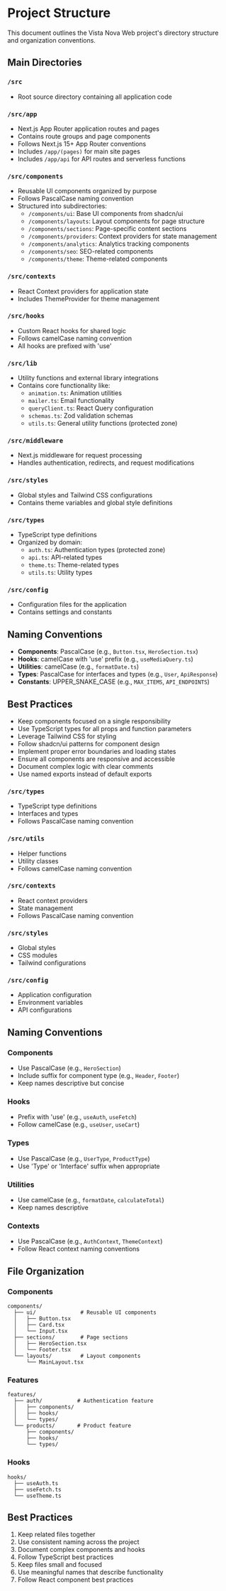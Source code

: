 # Project Structure

This document outlines the Vista Nova Web project's directory structure and organization conventions.

## Main Directories

### `/src`
- Root source directory containing all application code

### `/src/app`
- Next.js App Router application routes and pages
- Contains route groups and page components
- Follows Next.js 15+ App Router conventions
- Includes `/app/(pages)` for main site pages
- Includes `/app/api` for API routes and serverless functions

### `/src/components`
- Reusable UI components organized by purpose
- Follows PascalCase naming convention
- Structured into subdirectories:
  - `/components/ui`: Base UI components from shadcn/ui
  - `/components/layouts`: Layout components for page structure
  - `/components/sections`: Page-specific content sections
  - `/components/providers`: Context providers for state management
  - `/components/analytics`: Analytics tracking components
  - `/components/seo`: SEO-related components
  - `/components/theme`: Theme-related components

### `/src/contexts`
- React Context providers for application state
- Includes ThemeProvider for theme management

### `/src/hooks`
- Custom React hooks for shared logic
- Follows camelCase naming convention
- All hooks are prefixed with 'use'

### `/src/lib`
- Utility functions and external library integrations
- Contains core functionality like:
  - `animation.ts`: Animation utilities
  - `mailer.ts`: Email functionality
  - `queryClient.ts`: React Query configuration
  - `schemas.ts`: Zod validation schemas
  - `utils.ts`: General utility functions (protected zone)

### `/src/middleware`
- Next.js middleware for request processing
- Handles authentication, redirects, and request modifications

### `/src/styles`
- Global styles and Tailwind CSS configurations
- Contains theme variables and global style definitions

### `/src/types`
- TypeScript type definitions
- Organized by domain:
  - `auth.ts`: Authentication types (protected zone)
  - `api.ts`: API-related types
  - `theme.ts`: Theme-related types
  - `utils.ts`: Utility types

### `/src/config`
- Configuration files for the application
- Contains settings and constants

## Naming Conventions

- **Components**: PascalCase (e.g., `Button.tsx`, `HeroSection.tsx`)
- **Hooks**: camelCase with 'use' prefix (e.g., `useMediaQuery.ts`)
- **Utilities**: camelCase (e.g., `formatDate.ts`)
- **Types**: PascalCase for interfaces and types (e.g., `User`, `ApiResponse`)
- **Constants**: UPPER_SNAKE_CASE (e.g., `MAX_ITEMS`, `API_ENDPOINTS`)

## Best Practices

- Keep components focused on a single responsibility
- Use TypeScript types for all props and function parameters
- Leverage Tailwind CSS for styling
- Follow shadcn/ui patterns for component design
- Implement proper error boundaries and loading states
- Ensure all components are responsive and accessible
- Document complex logic with clear comments
- Use named exports instead of default exports
### `/src/types`
- TypeScript type definitions
- Interfaces and types
- Follows PascalCase naming convention

### `/src/utils`
- Helper functions
- Utility classes
- Follows camelCase naming convention

### `/src/contexts`
- React context providers
- State management
- Follows PascalCase naming convention

### `/src/styles`
- Global styles
- CSS modules
- Tailwind configurations

### `/src/config`
- Application configuration
- Environment variables
- API configurations

## Naming Conventions

### Components
- Use PascalCase (e.g., `HeroSection`)
- Include suffix for component type (e.g., `Header`, `Footer`)
- Keep names descriptive but concise

### Hooks
- Prefix with 'use' (e.g., `useAuth`, `useFetch`)
- Follow camelCase (e.g., `useUser`, `useCart`)

### Types
- Use PascalCase (e.g., `UserType`, `ProductType`)
- Use 'Type' or 'Interface' suffix when appropriate

### Utilities
- Use camelCase (e.g., `formatDate`, `calculateTotal`)
- Keep names descriptive

### Contexts
- Use PascalCase (e.g., `AuthContext`, `ThemeContext`)
- Follow React context naming conventions

## File Organization

### Components
```
components/
  ├── ui/              # Reusable UI components
  │   ├── Button.tsx
  │   ├── Card.tsx
  │   └── Input.tsx
  ├── sections/        # Page sections
  │   ├── HeroSection.tsx
  │   └── Footer.tsx
  └── layouts/         # Layout components
      └── MainLayout.tsx
```

### Features
```
features/
  ├── auth/           # Authentication feature
  │   ├── components/
  │   ├── hooks/
  │   └── types/
  └── products/       # Product feature
      ├── components/
      ├── hooks/
      └── types/
```

### Hooks
```
hooks/
  ├── useAuth.ts
  ├── useFetch.ts
  └── useTheme.ts
```

## Best Practices

1. Keep related files together
2. Use consistent naming across the project
3. Document complex components and hooks
4. Follow TypeScript best practices
5. Keep files small and focused
6. Use meaningful names that describe functionality
7. Follow React component best practices
